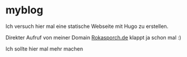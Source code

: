 # myblog

Ich versuch hier mal eine statische Webseite mit Hugo zu erstellen.

Direkter Aufruf von meiner Domain <a href="https://www.rokasporch.de" target="new">Rokasporch.de</a> klappt ja schon mal :)

Ich sollte hier mal mehr machen